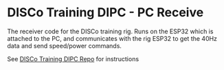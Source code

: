 # DISCo Training DIPC - PC Receive
The receiver code for the DISCo training rig. Runs on the ESP32 which is attached to the PC, and communicates with the rig ESP32 to get the 40Hz data and send speed/power commands.

See [DISCo Training DIPC Repo](https://stash.dyson.global.corp/projects/LJB/repos/disco-training-dipc/browse) for instructions

